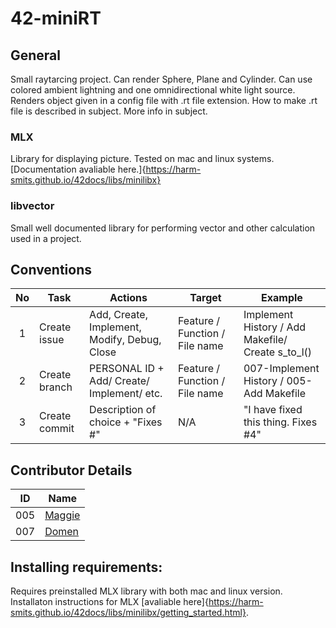 # 42-miniRT

## General
Small raytarcing project. Can render Sphere, Plane and Cylinder. Can use colored ambient lightning and one omnidirectional white light source.
Renders object given in a config file with .rt file extension. How to make .rt file is described in subject. More info in subject.

### MLX
Library for displaying picture. Tested on mac and linux systems. [Documentation avaliable here.]{https://harm-smits.github.io/42docs/libs/minilibx}

### libvector
Small well documented library for performing vector and other calculation used in a project.

## Conventions
| No  | Task          | Actions                                           | Target                          | Example |
| :-: | ------------- | ------------------------------------------------- |-------------------------------- | ------------------------------------------------- |
| 1   | Create issue  |    Add, Create, Implement, Modify, Debug, Close   | Feature / Function / File name  | Implement History / Add Makefile/ Create s_to_l() |
| 2   | Create branch |    PERSONAL ID + Add/ Create/ Implement/ etc.     | Feature / Function / File name  |  007-Implement History / 005-Add Makefile         |
| 3   | Create commit | Description of choice + "Fixes #<number of issue>"|               N/A               |  "I have fixed this thing. Fixes #4"              |
	

## Contributor Details

| ID    | Name                                    |
| :-:   | --------------------------------------- |
| 005   | [Maggie](https://github.com/Madasanya)  |
| 007   | [Domen](https://github.com/mr-bammby)   |


## Installing requirements:
Requires preinstalled MLX library with both mac and linux version. Installaton instructions for MLX [avaliable here]{https://harm-smits.github.io/42docs/libs/minilibx/getting_started.html}.